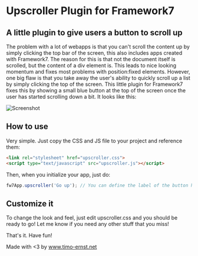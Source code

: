 # Upscroller Plugin for Framework7
## A little plugin to give users a button to scroll up

The problem with a lot of webapps is that you can't scroll the content up by simply clicking the top bar of the screen, this also includes apps created with Framework7. The reason for this is that not the document itself is scrolled, but the content of a div element is. This leads to nice looking momentum and fixes most problems with position:fixed elements. However, one big flaw is that you take away the user's ability to quickly scroll up a list by simply clicking the top of the screen. This little plugin for Framework7 fixes this by showing a small blue button at the top of the screen once the user has started scrolling down a bit. It looks like this:

![Screenshot](https://raw.githubusercontent.com/valnub/Framework7-Upscroller-Plugin/master/screenshot.jpg)

## How to use

Very simple. Just copy the CSS and JS file to your project and reference them:

```html
<link rel="stylesheet" href="upscroller.css">
<script type="text/javascript" src="upscroller.js"></script>
```

Then, when you initialize your app, just do:

```javascript
fw7App.upscroller('Go up'); // You can define the label of the button here
```

## Customize it

To change the look and feel, just edit upscroller.css and you should be ready to go! Let me know if you need any other stuff that you miss!

That's it. Have fun!

Made with <3 by www.timo-ernst.net
